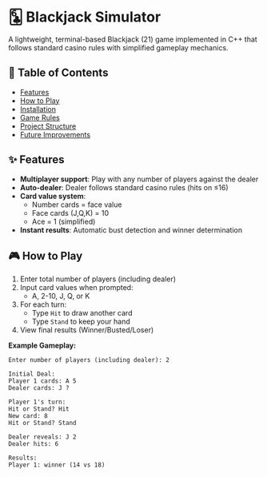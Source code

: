 # 🃖 Blackjack Simulator

A lightweight, terminal-based Blackjack (21) game implemented in C++ that follows standard casino rules with simplified gameplay mechanics.

## 📖 Table of Contents
- [Features](#-features)
- [How to Play](#-how-to-play)
- [Installation](#-installation)
- [Game Rules](#-game-rules)
- [Project Structure](#-project-structure)
- [Future Improvements](#-future-improvements)

## ✨ Features
- **Multiplayer support**: Play with any number of players against the dealer
- **Auto-dealer**: Dealer follows standard casino rules (hits on ≤16)
- **Card value system**: 
  - Number cards = face value
  - Face cards (J,Q,K) = 10
  - Ace = 1 (simplified)
- **Instant results**: Automatic bust detection and winner determination

## 🎮 How to Play
1. Enter total number of players (including dealer)
2. Input card values when prompted:
   - A, 2-10, J, Q, or K
3. For each turn:
   - Type `Hit` to draw another card
   - Type `Stand` to keep your hand
4. View final results (Winner/Busted/Loser)

**Example Gameplay:**
```plaintext
Enter number of players (including dealer): 2

Initial Deal:
Player 1 cards: A 5
Dealer cards: J ?

Player 1's turn:
Hit or Stand? Hit
New card: 8
Hit or Stand? Stand

Dealer reveals: J 2
Dealer hits: 6

Results:
Player 1: winner (14 vs 18)
